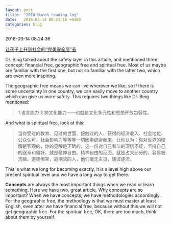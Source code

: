 ```yaml
---
layout: post
title:  "2016 March reading log"
date:   2016-03-14 08:23:16 +0300
categories: blog
---
```


2016-03-14 08:24:36

[让孩子上升到社会的“完美安全层”去](https://mp.weixin.qq.com/s?__biz=MzA5NjM4NjU3Mg==&mid=403673250&idx=1&sn=cca4199b17721c6553d4723e3ce12113&scene=0&key=710a5d99946419d9d3ca6e5d4b9e7cfae0c21f05135e04029d828f0f6825ccf8902cb7b0d591a7a8c7da0c6f48029def&ascene=0&uin=NDUzMjgxNDM1&devicetype=iMac14%2C3+OSX+OSX+10.9.5+build(13F1603)&version=11020201&pass_ticket=l9LXtmXyXDJPBHhdDTjNMJJhgefNKka1dX%2F8RW%2Fh2UGEK4qPMcyAVRmXVVpqNVv2)

Dr. Bing talked about the safety layer in this article, and mentioned three concept: financial free, geographic free and spiritual free. Most of us maybe are familiar with the first one, but not so familiar with the latter two, which are even more inspiring.

The geographic free means we can live wherever we like, so if there is some uncertainty in one country, we can easily move to another country which can give us more safety. This requires two things like Dr. Bing mentioned:

>1.语言能力 2 跨文化能力——也就是文化多元性和思想开放包容性。

And what is spiritual free, look at this:

>当你受过的教育、见过的世面、接触过的人、获得的经济收入、社会地位、公众认可、社会影响力等等等一切因素综合起来，让你认为：你对世界的理解是客观的，你的见解是正确的，这一份对自己看法的深信不疑，坚持自己的逐渐和偏好，就是精神自由。精神自由的反面，就是占大部分的，容易被洗脑，道德绑架，追潮流的人，他们毫无主见，随波逐流。

This is what we long for becoming exactly, it is a level high above our present spiritual level and we have a long way to get there.

**Concepts** are always the most important things when we read or learn something. Here we have two, great article. Why concepts are so important? When we have concepts, we have methodologies accordingly. For the geographic free, the methodlogy is that we must master at least English, even after we have financial free, because without this we will not get geographic free. For the spiritual free, OK, there are too much, think about them by yourself.
